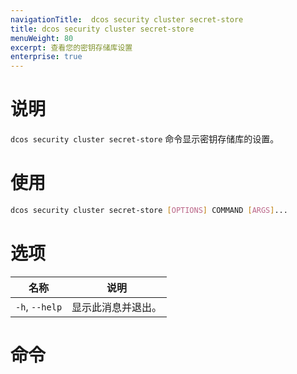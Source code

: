```yaml
---
navigationTitle:  dcos security cluster secret-store 
title: dcos security cluster secret-store
menuWeight: 80
excerpt: 查看您的密钥存储库设置
enterprise: true
---
```


# 说明

`dcos security cluster secret-store` 命令显示密钥存储库的设置。


# 使用

```bash
dcos security cluster secret-store [OPTIONS] COMMAND [ARGS]...
```

# 选项

| 名称 | 说明 |
|---------|-------------|
|  `-h`, `--help` |                显示此消息并退出。|

# 命令

